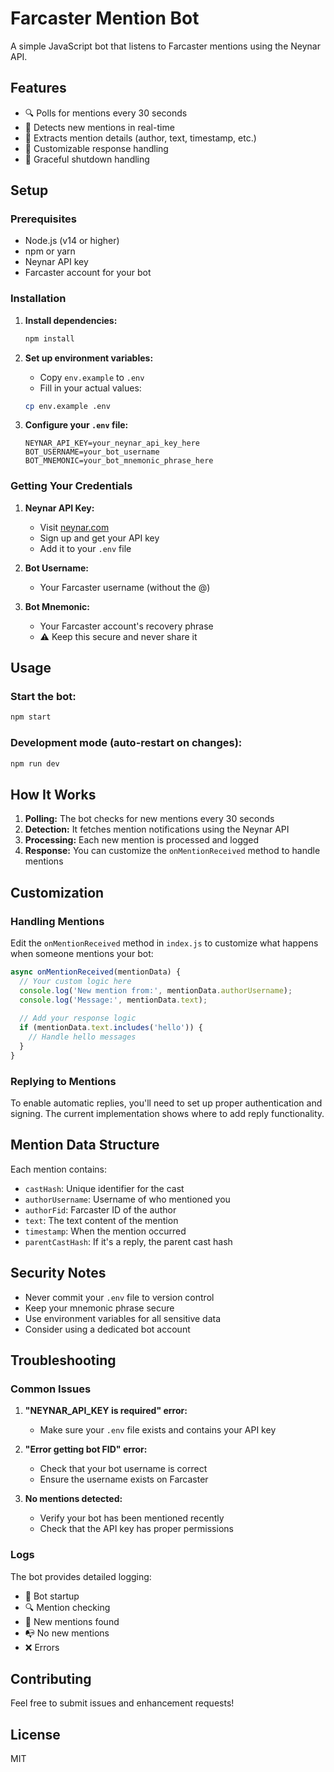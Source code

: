 # Farcaster Mention Bot

A simple JavaScript bot that listens to Farcaster mentions using the Neynar API.

## Features

- 🔍 Polls for mentions every 30 seconds
- 📢 Detects new mentions in real-time
- 💬 Extracts mention details (author, text, timestamp, etc.)
- 🤖 Customizable response handling
- 🛑 Graceful shutdown handling

## Setup

### Prerequisites

- Node.js (v14 or higher)
- npm or yarn
- Neynar API key
- Farcaster account for your bot

### Installation

1. **Install dependencies:**
   ```bash
   npm install
   ```

2. **Set up environment variables:**
   - Copy `env.example` to `.env`
   - Fill in your actual values:
   ```bash
   cp env.example .env
   ```

3. **Configure your `.env` file:**
   ```env
   NEYNAR_API_KEY=your_neynar_api_key_here
   BOT_USERNAME=your_bot_username
   BOT_MNEMONIC=your_bot_mnemonic_phrase_here
   ```

### Getting Your Credentials

1. **Neynar API Key:**
   - Visit [neynar.com](https://neynar.com/)
   - Sign up and get your API key
   - Add it to your `.env` file

2. **Bot Username:**
   - Your Farcaster username (without the @)

3. **Bot Mnemonic:**
   - Your Farcaster account's recovery phrase
   - ⚠️ Keep this secure and never share it

## Usage

### Start the bot:
```bash
npm start
```

### Development mode (auto-restart on changes):
```bash
npm run dev
```

## How It Works

1. **Polling:** The bot checks for new mentions every 30 seconds
2. **Detection:** It fetches mention notifications using the Neynar API
3. **Processing:** Each new mention is processed and logged
4. **Response:** You can customize the `onMentionReceived` method to handle mentions

## Customization

### Handling Mentions

Edit the `onMentionReceived` method in `index.js` to customize what happens when someone mentions your bot:

```javascript
async onMentionReceived(mentionData) {
  // Your custom logic here
  console.log('New mention from:', mentionData.authorUsername);
  console.log('Message:', mentionData.text);
  
  // Add your response logic
  if (mentionData.text.includes('hello')) {
    // Handle hello messages
  }
}
```

### Replying to Mentions

To enable automatic replies, you'll need to set up proper authentication and signing. The current implementation shows where to add reply functionality.

## Mention Data Structure

Each mention contains:
- `castHash`: Unique identifier for the cast
- `authorUsername`: Username of who mentioned you
- `authorFid`: Farcaster ID of the author
- `text`: The text content of the mention
- `timestamp`: When the mention occurred
- `parentCastHash`: If it's a reply, the parent cast hash

## Security Notes

- Never commit your `.env` file to version control
- Keep your mnemonic phrase secure
- Use environment variables for all sensitive data
- Consider using a dedicated bot account

## Troubleshooting

### Common Issues

1. **"NEYNAR_API_KEY is required" error:**
   - Make sure your `.env` file exists and contains your API key

2. **"Error getting bot FID" error:**
   - Check that your bot username is correct
   - Ensure the username exists on Farcaster

3. **No mentions detected:**
   - Verify your bot has been mentioned recently
   - Check that the API key has proper permissions

### Logs

The bot provides detailed logging:
- 🤖 Bot startup
- 🔍 Mention checking
- 📢 New mentions found
- 📭 No new mentions
- ❌ Errors

## Contributing

Feel free to submit issues and enhancement requests!

## License

MIT 